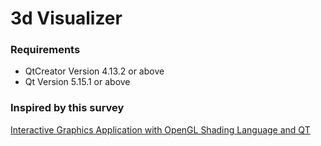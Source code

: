 # 3d Visualizer

### Requirements

- QtCreator Version 4.13.2 or above
- Qt Version 5.15.1 or above

### Inspired by this survey

[Interactive Graphics Application with OpenGL Shading Language and QT](https://github.com/mayconbj15/3d-visualizer/blob/master/Interactive%20Graphics%20Applications%20with%20OpenGL%20Shading%20Language%20and%20Qt%20.pdf)
